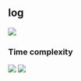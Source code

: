 
## log
<img  src="https://user-images.githubusercontent.com/84318379/230729463-5c3aff57-e441-4612-a2d6-b10c0ea2a71b.png">

### Time complexity
<img src="https://user-images.githubusercontent.com/84318379/230729257-f526f2b0-4261-4485-95c6-65638adcb79c.png">
<img src="https://user-images.githubusercontent.com/84318379/230945058-73417b04-d852-4f48-a86b-ce1ae01ff007.png">